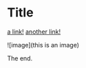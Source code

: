 # Title

[a link!](https://something.com)
[another link!](some-page.html)

![image](this is an image)

The end.